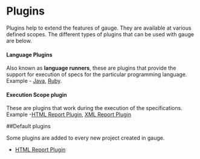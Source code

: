# Plugins

Plugins help to extend the features of gauge. They are available at various defined scopes. The different types of plugins that can be used with gauge are below.

#### Language Plugins
 Also known as **language runners**, these are plugins that provide the support for execution of specs for the particular programming language. Example - [Java](../test_code/java/java.md), [Ruby](../test_code/ruby/ruby.md).

#### Execution Scope plugin
These are plugins that work during the execution of the specifications.
Example -[HTML Report Plugin](html_report_plugin.md), [XML Report Plugin](xml_report_plugin.md)


##Default plugins

Some plugins are added to every new project created in gauge.

 * [HTML Report Plugin](html_report_plugin.md)

